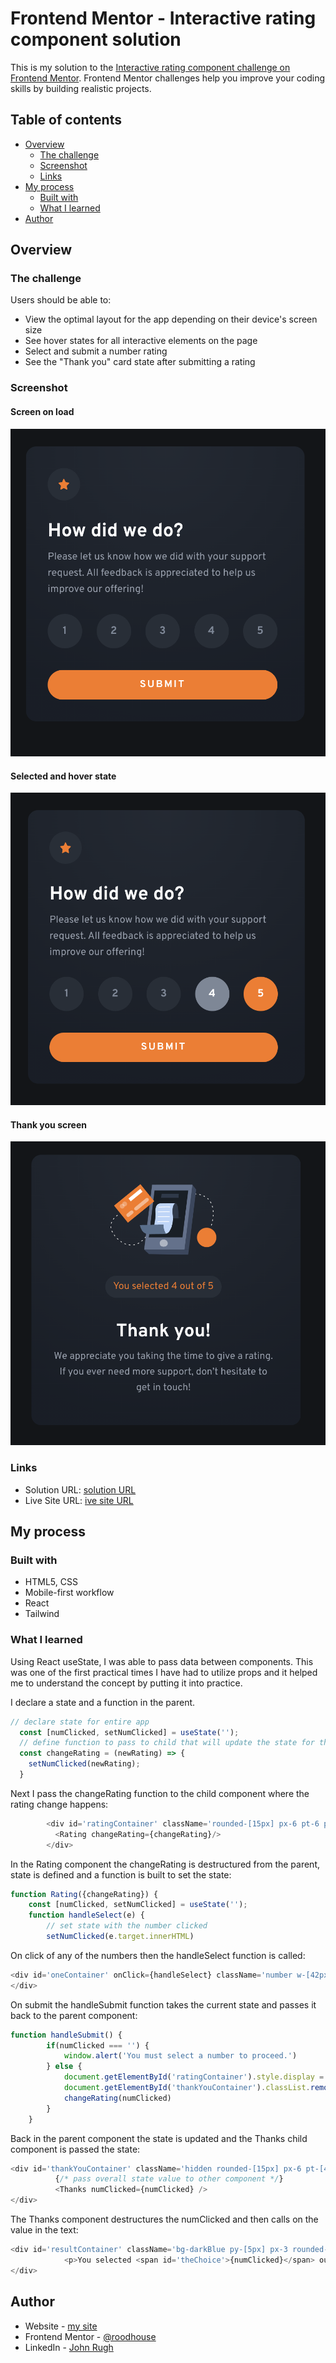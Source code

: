 # Frontend Mentor - Interactive rating component solution

This is my solution to the [Interactive rating component challenge on Frontend Mentor](https://www.frontendmentor.io/challenges/interactive-rating-component-koxpeBUmI). Frontend Mentor challenges help you improve your coding skills by building realistic projects. 

## Table of contents

- [Overview](#overview)
  - [The challenge](#the-challenge)
  - [Screenshot](#screenshot)
  - [Links](#links)
- [My process](#my-process)
  - [Built with](#built-with)
  - [What I learned](#what-i-learned)
- [Author](#author)


## Overview

### The challenge

Users should be able to:

- View the optimal layout for the app depending on their device's screen size
- See hover states for all interactive elements on the page
- Select and submit a number rating
- See the "Thank you" card state after submitting a rating

### Screenshot

#### Screen on load

![](/src/images/ss01.png)

#### Selected and hover state

![](/src/images/ss02.png)

#### Thank you screen

![](/src/images/ss03.png)

### Links

- Solution URL: [solution URL](https://github.com/roodhouse/frontend-mentor-interactive-rating)
- Live Site URL: [ive site URL](https://rating.rugh.us)

## My process

### Built with

- HTML5, CSS
- Mobile-first workflow
- React
- Tailwind

### What I learned

Using React useState, I was able to pass data between components. This was one of the first practical times I have had to utilize props and it helped me to understand the concept by putting it into practice. 

I declare a state and a function in the parent.

```js
// declare state for entire app
  const [numClicked, setNumClicked] = useState('');  
  // define function to pass to child that will update the state for the entire app
  const changeRating = (newRating) => {
    setNumClicked(newRating);
  }
```

Next I pass the changeRating function to the child component where the rating change happens:

```js
        <div id='ratingContainer' className='rounded-[15px] px-6 pt-6 pb-8 xl:pt-8 xl:pl-8 xl:pb-8 xl:pr-10'>
          <Rating changeRating={changeRating}/>
        </div>
```

In the Rating component the changeRating is destructured from the parent, state is defined and a function is built to set the state:

```js
function Rating({changeRating}) {
    const [numClicked, setNumClicked] = useState('');  
    function handleSelect(e) {
        // set state with the number clicked
        setNumClicked(e.target.innerHTML)
```

On click of any of the numbers then the handleSelect function is called:

```js
<div id='oneContainer' onClick={handleSelect} className='number w-[42px] h-[42px] rounded-[42px] bg-darkBlue text-medGray text-sm leading-[24px] font-["Overpass"] font-bold tracking-[0.175px] flex justify-center items-center xl:w-[51px] xl:h-[51px] xl:rounded-[51px] xl:text-base xl:leading-[24px] xl:tracking-[0.2px] cursor-pointer hover:bg-orange hover:text-white'>              1
</div>
```

On submit the handleSubmit function takes the current state and passes it back to the parent component:

```js
function handleSubmit() {
        if(numClicked === '') {
            window.alert('You must select a number to proceed.')
        } else {
            document.getElementById('ratingContainer').style.display = 'none'
            document.getElementById('thankYouContainer').classList.remove('hidden');
            changeRating(numClicked)
        }
    }
```

Back in the parent component the state is updated and the Thanks child component is passed the state:

```js
<div id='thankYouContainer' className='hidden rounded-[15px] px-6 pt-[42px] pb-[37px] flex flex-col items-center xl:py-[45px] xl:pl-8 xl:pr-10'>
          {/* pass overall state value to other component */}
          <Thanks numClicked={numClicked} />
</div>
```

The Thanks component destructures the numClicked and then calls on the value in the text:

```js
<div id='resultContainer' className='bg-darkBlue py-[5px] px-3 rounded-[22.5px] text-orange font-["Overpass"] mb-6 text-[14px] leading-[22px] xl:mb-9 xl:text-[15px] xl:leading-[24px]'>
            <p>You selected <span id='theChoice'>{numClicked}</span> out of 5</p>
</div>
```

## Author

- Website - [my site](https://rugh.us)
- Frontend Mentor - [@roodhouse](https://www.frontendmentor.io/profile/roodhouse)
- LinkedIn - [John Rugh](https://www.linkedin.com/in/john-m-rugh/)